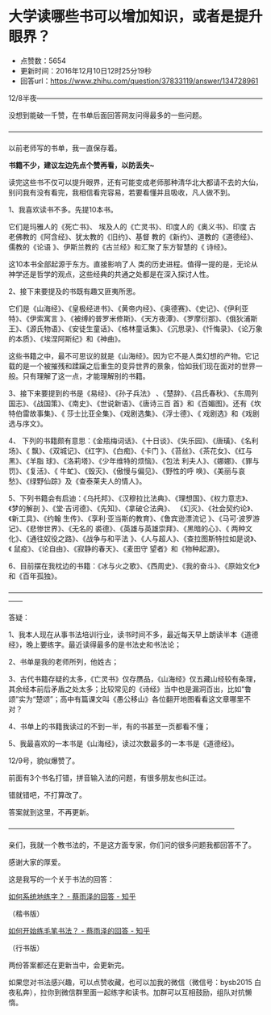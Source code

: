 # 大学读哪些书可以增加知识，或者是提升眼界？
- 点赞数：5654
- 更新时间：2016年12月10日12时25分19秒
- 回答url：https://www.zhihu.com/question/37833119/answer/134728961
<body>
 <p data-pid="kZBbohBg">12/8半夜————————————————————————————————</p>
 <p data-pid="hiwZAXZ1">没想到能破一千赞，在书单后面回答网友问得最多的一些问题。</p>
 <p data-pid="zN1j0GQT">————————————————————————————————————</p>
 <p data-pid="kC88b1uC">以前老师写的书单，我一直保存着。</p>
 <p data-pid="ssTkqCEw"><b>书籍不少，建议左边先点个赞再看，以防丢失~</b></p>
 <p data-pid="ABdM_AuT">读完这些书不仅可以提升眼界，还有可能变成老师那种清华北大都请不去的大仙，别问我有没有看完，我相信看完容易，若要看懂并且吸收，凡人做不到。</p>
 <p data-pid="XQbTGDLH">1、我喜欢读书不多。先提10本书。</p>
 <p data-pid="d8s4ZT5A">它们是玛雅人的《死亡书》、 埃及人的《亡灵书》、印度人的《奥义书》、印度 古老佛教的《阿含经》、犹太教的《旧约》、基督 教的《新约》、道教的《道德经》、儒教的《论语 》、伊斯兰教的《古兰经》和汇聚了东方智慧的《 诗经》。</p>
 <p data-pid="QsJxstHe">这10本书全部起源于东方。直接影响了人 类的历史进程。值得一提的是，无论从神学还是哲学的观点，这些经典的共通之处都是在深入探讨人性。</p>
 <p data-pid="j5CgWdCd">2、接下来要提及的书既有趣又匪夷所思。</p>
 <p data-pid="OOtxarWq">它们是《山海经》、《皇极经进书》、《黄帝内经》、《奥德赛》、《史记》、《伊利亚特》、《伊索寓言 》、《被缚的普罗米修斯》、《天方夜潭》、《罗摩衍那》、《俄狄浦斯王》、《源氏物语》、《安徒生童话》、《格林童话集》、《沉思录》、《忏悔录》、《论万象的本质》、《埃涅阿斯纪》和《神曲》。</p>
 <p data-pid="Eyox7bBV">这些书籍之中，最不可思议的就是《山海经》。因为它不是人类幻想的产物。它记载的是一个被摧残和蹂躏之后重生的变异世界的景象，恰如我们现在面对的世界一般。只有理解了这一点，才能理解别的书籍。</p>
 <p data-pid="D4ncogyD">3、接下来要提到的书是《易经》、《孙子兵法》 、《楚辞》、《吕氏春秋》、《东周列国志》、《战国策》、《南史》、《世说新语》、《唐诗三百 首》和《百媚图》。还有《坎特伯雷故事集》、《 莎士比亚全集》、《戏剧选集》、《浮士德》、《 戏剧选》和《戏剧选与序文》。</p>
 <p data-pid="_m2Yyr6f">4、 下列的书籍颇有意思：《金瓶梅词话》、《十日谈》、《失乐园》、《唐璜》、《名利场》、《 飘》、《双城记》、《红字》、《白痴》、《卡门 》、《苔丝》、《茶花女》、《红与黑》、《羊脂 球》、《洛莉塔》、《少年维特的烦恼》、《包法 利夫人》、《娜娜》、《罪与罚》、《复活》、《 牛虻》、《毁灭》、《傲慢与偏见》、《野性的呼 唤》、《美丽与哀愁》、《绿野仙踪》及《查泰莱夫人的情人》。</p>
 <p data-pid="iu2hvMTo">5、下列书籍会有启迪：《乌托邦》、《汉穆拉比法典》、《理想国》、《权力意志》、《梦的解剖 》、《堂·吉诃德》、《先知》、《拿破仑法典》、 《幻灭》、《社会契约论》、《新工具》、《约翰 生传》、《享利·亚当斯的教育》、《鲁宾逊漂流记 》、《马可·波罗游记》、《悲惨世界》、《无名的 裘德》、《英雄与英雄崇拜》、《黑暗的心》、《 两种文化》、《通往奴役之路》、《战争与和平法 》、《人与超人》、《查拉图斯特拉如是说》、《 鼠疫》、《论自由》、《寂静的春天》、《麦田守 望者》和《物种起源》。</p>
 <p data-pid="CyLhDErG">6、目前摆在我枕边的书籍：《冰与火之歌》、《西周史》、《我的奋斗》、《原始文化》和《百年孤独》。</p>
 <p data-pid="BXoSiZvU">——————————————————————————————————————</p>
 <p data-pid="I8HbflXz">答疑：</p>
 <p data-pid="vQ4KBqYk">1、我本人现在从事书法培训行业，读书时间不多，最近每天早上朗读半本《道德经》，晚上要练字。最近读得最多的是书法史和书法论；</p>
 <p data-pid="8srLpQee">2、书单是我的老师所列，他姓古；</p>
 <p data-pid="j0usWl8q">3、古代书籍存疑的太多，《亡灵书》仅存赝品，《山海经》仅五藏山经较有条理，其余经本前后矛盾之处太多；比较常见的《诗经》当中也是漏洞百出，比如“鲁颂”实为“楚颂”；高中有篇课文叫《愚公移山》各位翻开地图看看这文章哪里不对？</p>
 <p data-pid="2ZW2TfCi">4、书单上的书籍我读过的不到一半，有的书甚至一页都看不懂；</p>
 <p data-pid="ZG9Ek4pJ">5、我最喜欢的一本书是《山海经》，读过次数最多的一本书是《道德经》。</p>
 <p data-pid="PhDTm97H">12/9号，貌似爆赞了。</p>
 <p data-pid="GtCdCeah">前面有3个书名打错，拼音输入法的问题，有很多朋友也纠正过。</p>
 <p data-pid="7NDZ1X5d">错就错吧，不打算改了。</p>
 <p data-pid="SSUVNNkt">答案就到这里，不再更新。</p>
 <p data-pid="XxwEPwS2">————————————————————————————————</p>
 <p data-pid="5EwHknNe">亲们，我就一个教书法的，不是这方面专家，你们问的很多问题我都回答不了。</p>
 <p data-pid="IT_huQBw">感谢大家的厚爱。</p>
 <p data-pid="4nqFCOZO">这是我写的一个关于书法的回答：</p><a href="https://www.zhihu.com/question/20502275/answer/133936480" class="internal">如何系统地练字？ - 蔡雨泽的回答 - 知乎</a>
 <p data-pid="A9qXH1_Z">（楷书版）</p><a href="https://www.zhihu.com/question/19748747/answer/135162077" class="internal">如何开始练毛笔书法？ - 蔡雨泽的回答 - 知乎</a>
 <p data-pid="E7fMEBEo">（行书版）</p>
 <p data-pid="dU0wyUwR">两份答案都还在更新当中，会更新完。</p>
 <p data-pid="dEH4ksoR">如果您对书法感兴趣，可以点赞收藏，也可以加我的微信（微信号：bysb2015 白夜私奔），拉你到微信群里面一起练字和读书。加群可以互相鼓励，组队对抗懒惰。</p>
</body>